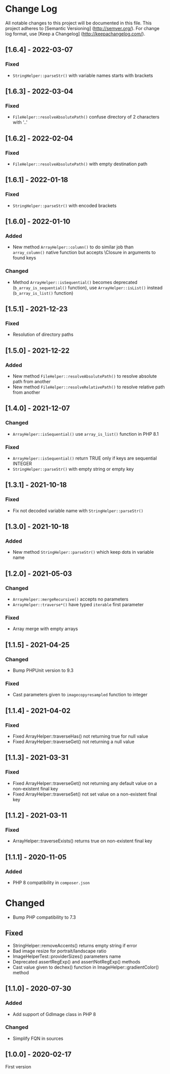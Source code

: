 # Change Log

All notable changes to this project will be documented in this file. This project adheres
to [Semantic Versioning] (http://semver.org/). For change log format,
use [Keep a Changelog] (http://keepachangelog.com/).

## [1.6.4] - 2022-03-07

### Fixed

- `StringHelper::parseStr()` with variable names starts with brackets

## [1.6.3] - 2022-03-04

### Fixed

- `FileHelper::resolveAbsolutePath()` confuse directory of 2 characters with '..'

## [1.6.2] - 2022-02-04

### Fixed

- `FileHelper::resolveAbsolutePath()` with empty destination path

## [1.6.1] - 2022-01-18

### Fixed

- `StringHelper::parseStr()` with encoded brackets

## [1.6.0] - 2022-01-10

### Added

- New method `ArrayHelper::column()` to do similar job than `array_column()` native function but accepts \Closure in
  arguments to found keys

### Changed

- Method `ArrayHelper::isSequential()` becomes deprecated (`b_array_is_sequential()` function),
  use `ArrayHelper::isList()` instead (`b_array_is_list()` function)

## [1.5.1] - 2021-12-23

### Fixed

- Resolution of directory paths

## [1.5.0] - 2021-12-22

### Added

- New method `FileHelper::resolveAbsolutePath()` to resolve absolute path from another
- New method `FileHelper::resolveRelativePath()` to resolve relative path from another

## [1.4.0] - 2021-12-07

### Changed

- `ArrayHelper::isSequential()` use `array_is_list()` function in PHP 8.1

### Fixed

- `ArrayHelper::isSequential()` return TRUE only if keys are sequential INTEGER
- `StringHelper::parseStr()` with empty string or empty key

## [1.3.1] - 2021-10-18

### Fixed

- Fix not decoded variable name with `StringHelper::parseStr()`

## [1.3.0] - 2021-10-18

### Added

- New method `StringHelper::parseStr()` which keep dots in variable name

## [1.2.0] - 2021-05-03

### Changed

- `ArrayHelper::mergeRecursive()` accepts no parameters
- `ArrayHelper::traverse*()` have typed `iterable` first parameter

### Fixed

- Array merge with empty arrays

## [1.1.5] - 2021-04-25

### Changed

- Bump PHPUnit version to 9.3

### Fixed

- Cast parameters given to `imagecopyresampled` function to integer

## [1.1.4] - 2021-04-02

### Fixed

- Fixed ArrayHelper::traverseHas() not returning true for null value
- Fixed ArrayHelper::traverseGet() not returning a null value

## [1.1.3] - 2021-03-31

### Fixed

- Fixed ArrayHelper::traverseGet() not returning any default value on a non-existent final key
- Fixed ArrayHelper::traverseSet() not set value on a non-existent final key

## [1.1.2] - 2021-03-11

### Fixed

- ArrayHelper::traverseExists() returns true on non-existent final key

## [1.1.1] - 2020-11-05

### Added

- PHP 8 compatibility in `composer.json`

# Changed

- Bump PHP compatibility to 7.3

## Fixed

- StringHelper::removeAccents() returns empty string if error
- Bad image resize for portrait/landscape ratio
- ImageHelperTest::providerSizes() parameters name
- Deprecated assertRegExp() and assertNotRegExp() methods
- Cast value given to dechex() function in ImageHelper::gradientColor() method

## [1.1.0] - 2020-07-30

### Added

- Add support of GdImage class in PHP 8

### Changed

- Simplify FQN in sources

## [1.0.0] - 2020-02-17

First version
